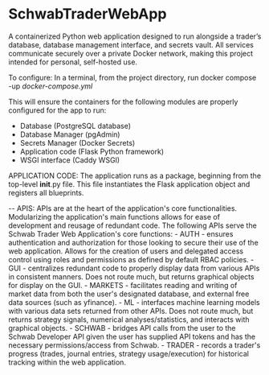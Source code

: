 # SchwabTraderWebApp
A containerized Python web application designed to run alongside a trader’s database, database management interface, and secrets vault. All services communicate securely over a private Docker network, making this project intended for personal, self-hosted use.

To configure:
In a terminal, from the project directory, run docker compose -up  *docker-compose.yml*

This will ensure the containers for the following modules are properly configured for the app to run:
- Database (PostgreSQL database)
- Database Manager (pgAdmin)
- Secrets Manager (Docker Secrets)
- Application code (Flask Python framework)
- WSGI interface (Caddy WSGI)

APPLICATION CODE:
The application runs as a package, beginning from the top-level __init__.py file. This file instantiates the Flask application object and registers all blueprints.

-- APIS:
    APIs are at the heart of the application's core functionalities. Modularizing the application's main functions allows for ease of development and reusage of redundant code.
    The following APIs serve the Schwab Trader Web Application's core functions:
        - AUTH - ensures authentication and authorization for those looking to secure their use of the web application. Allows for the creation of users and delegated access control using roles and permissions as defined by default RBAC policies.
        - GUI - centralizes redundant code to properly display data from various APIs in consistent manners. Does not route much, but returns graphical objects for display on the GUI.
        - MARKETS - facilitates reading and writing of market data from both the user's designated database, and external free data sources (such as yfinance).
        - ML - interfaces machine learning models with various data sets returned from other APIs. Does not route much, but returns strategy signals, numerical analyses/statistics, and interacts with graphical objects.
        - SCHWAB - bridges API calls from the user to the Schwab Developer API given the user has supplied API tokens and has the necessary permissions/access from Schwab.
        - TRADER - records a trader's progress (trades, journal entries, strategy usage/execution) for historical tracking within the web application.
